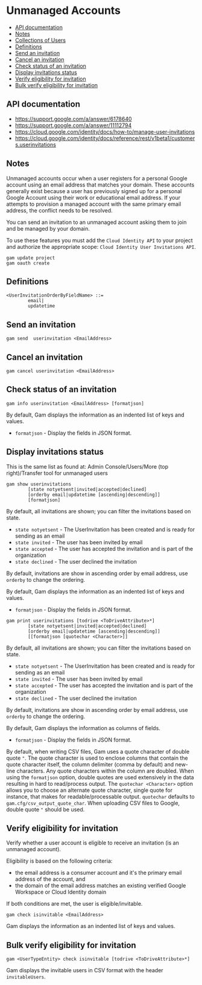 # Unmanaged Accounts
- [API documentation](#api-documentation)
- [Notes](#notes)
- [Collections of Users](Collections-of-Users)
- [Definitions](#definitions)
- [Send an invitation](#send-an-invitation)
- [Cancel an invitation](#cancel-an-invitation)
- [Check status of an invitation](#check-status-of-an-invitation)
- [Display invitations status](#display-invitations-status)
- [Verify eligibility for invitation](#verify-eligibility-for-invitation)
- [Bulk verify eligibility for invitation](#bulk-verify-eligibility-for-invitation)

## API documentation
* https://support.google.com/a/answer/6178640
* https://support.google.com/a/answer/11112794
* https://cloud.google.com/identity/docs/how-to/manage-user-invitations
* https://cloud.google.com/identity/docs/reference/rest/v1beta1/customers.userinvitations

## Notes
Unmanaged accounts occur when a user registers for a personal Google account using an email address that matches your domain.
These accounts generally exist because a user has previously signed up for a personal Google Account using their work or educational email address. 
If your attempts to provision a managed account with the same primary email address, the conflict needs to be resolved. 

You can send an invitation to an unmanaged account asking them to join and be managed by your domain.

To use these features you must add the `Cloud Identity API` to your project and authorize
the appropriate scope: `Cloud Identity User Invitations API`.
```
gam update project
gam oauth create
```

## Definitions
```
<UserInvitationOrderByFieldName> ::=
        email|
        updatetime
```
## Send an invitation
```
gam send  userinvitation <EmailAddress>
```
## Cancel an invitation
```
gam cancel userinvitation <EmailAddress>
```

## Check status of an invitation
```
gam info userinvitation <EmailAddress> [formatjson]
```
By default, Gam displays the information as an indented list of keys and values.
* `formatjson` - Display the fields in JSON format.

## Display invitations status
This is the same list as found at: Admin Console/Users/More (top right)/Transfer tool for unmanaged users
```
gam show userinvitations
        [state notyetsent|invited|accepted|declined]
        [orderby email|updatetime [ascending|descending]]
        [formatjson]
```
By default, all invitations are shown; you can filter the invitations based on state.
* `state notyetsent` - The UserInvitation has been created and is ready for sending as an email
* `state invited` - The user has been invited by email
* `state accepted` - The user has accepted the invitation and is part of the organization
* `state declined` - The user declined the invitation

By default, invitations are show in ascending order by email address, use `orderby` to change the ordering.

By default, Gam displays the information as an indented list of keys and values.
* `formatjson` - Display the fields in JSON format.
```
gam print userinvitations [todrive <ToDriveAttribute>*]
        [state notyetsent|invited|accepted|declined]
        [orderby email|updatetime [ascending|descending]]
        [[formatjson [quotechar <Character>]]
```
By default, all invitations are shown; you can filter the invitations based on state.
* `state notyetsent` - The UserInvitation has been created and is ready for sending as an email
* `state invited` - The user has been invited by email
* `state accepted` - The user has accepted the invitation and is part of the organization
* `state declined` - The user declined the invitation

By default, invitations are show in ascending order by email address, use `orderby` to change the ordering.

By default, Gam displays the information as columns of fields.
* `formatjson` - Display the fields in JSON format.

By default, when writing CSV files, Gam uses a quote character of double quote `"`. The quote character is used to enclose columns that contain
the quote character itself, the column delimiter (comma by default) and new-line characters. Any quote characters within the column are doubled.
When using the `formatjson` option, double quotes are used extensively in the data resulting in hard to read/process output.
The `quotechar <Character>` option allows you to choose an alternate quote character, single quote for instance, that makes for readable/processable output.
`quotechar` defaults to `gam.cfg/csv_output_quote_char`. When uploading CSV files to Google, double quote `"` should be used.

## Verify eligibility for invitation
Verify whether a user account is eligible to receive an invitation (is an unmanaged account).

Eligibility is based on the following criteria:
* the email address is a consumer account and it's the primary email address of the account, and
* the domain of the email address matches an existing verified Google Workspace or Cloud Identity domain

If both conditions are met, the user is eligible/invitable.
```
gam check isinvitable <EmailAddress>
```
Gam displays the information as an indented list of keys and values.

## Bulk verify eligibility for invitation

```
gam <UserTypeEntity> check isinvitable [todrive <ToDriveAttribute>*]
```
Gam displays the invitable users in CSV format with the header `invitableUsers`.
